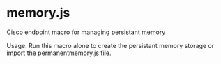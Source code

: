 # memory.js
Cisco endpoint macro for managing persistant memory


Usage:
Run this macro alone to create the persistant memory storage or import the permanentmemory.js file.
